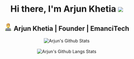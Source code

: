 <div align="center">
   <h1>Hi there, I'm Arjun Khetia  <img src="https://media.giphy.com/media/hvRJCLFzcasrR4ia7z/giphy.gif" width="25px"> </h1>
</div>
<div align="center">
   <h2> <img src="https://github.com/arjunkhetia/arjunkhetia/blob/master/images/developer.png" width="25px"> Arjun Khetia | Founder | EmanciTech </h2>
</div>
<div align="center">
   <img src="https://github-readme-stats.vercel.app/api?username=arjunkhetia&show_icons=true" align="center" alt="Arjun's Github Stats" />
</div>
<br />
<div align="center">
   <img src="https://github-readme-stats.vercel.app/api/top-langs/?username=arjunkhetia&langs_count=10&layout=compact" align="center" alt="Arjun's Github Langs Stats" />
</div>